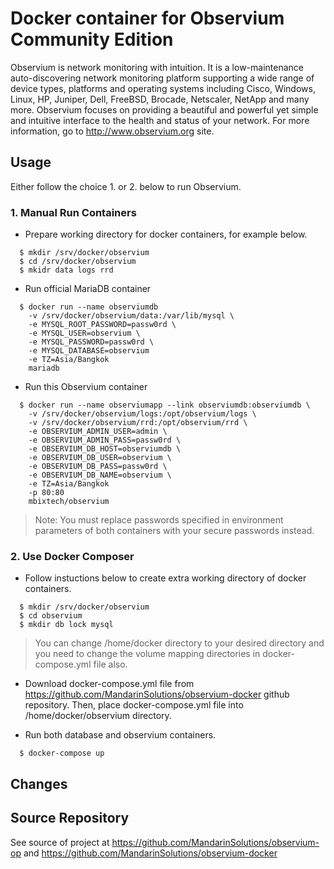 # Docker container for Observium Community Edition
Observium is network monitoring with intuition. It is a low-maintenance auto-discovering network monitoring platform supporting a wide range of device types, platforms and operating systems including Cisco, Windows, Linux, HP, Juniper, Dell, FreeBSD, Brocade, Netscaler, NetApp and many more. Observium focuses on providing a beautiful and powerful yet simple and intuitive interface to the health and status of your network. For more information, go to http://www.observium.org site.

## Usage
Either follow the choice 1. or 2. below to run Observium.

### 1. Manual Run Containers
- Prepare working directory for docker containers, for example below.
```
  $ mkdir /srv/docker/observium
  $ cd /srv/docker/observium
  $ mkidr data logs rrd
```
- Run official MariaDB container
```
  $ docker run --name observiumdb
    -v /srv/docker/observium/data:/var/lib/mysql \
    -e MYSQL_ROOT_PASSWORD=passw0rd \
    -e MYSQL_USER=observium \
    -e MYSQL_PASSWORD=passw0rd \
    -e MYSQL_DATABASE=observium
    -e TZ=Asia/Bangkok
    mariadb
```

- Run this Observium container
```
  $ docker run --name observiumapp --link observiumdb:observiumdb \
    -v /srv/docker/observium/logs:/opt/observium/logs \
    -v /srv/docker/observium/rrd:/opt/observium/rrd \
    -e OBSERVIUM_ADMIN_USER=admin \
    -e OBSERVIUM_ADMIN_PASS=passw0rd \
    -e OBSERVIUM_DB_HOST=observiumdb \
    -e OBSERVIUM_DB_USER=observium \
    -e OBSERVIUM_DB_PASS=passw0rd \
    -e OBSERVIUM_DB_NAME=observium \
    -e TZ=Asia/Bangkok
    -p 80:80
    mbixtech/observium
```

> Note: You must replace passwords specified in environment parameters of both containers with your secure passwords instead.

### 2. Use Docker Composer
- Follow instuctions below to create extra working directory of docker containers.
```
  $ mkdir /srv/docker/observium
  $ cd observium
  $ mkdir db lock mysql
```
> You can change /home/docker directory to your desired directory and you need to change the volume mapping directories in docker-compose.yml file also.

- Download docker-compose.yml file from https://github.com/MandarinSolutions/observium-docker github repository. Then, place docker-compose.yml file into /home/docker/observium directory.

- Run both database and observium containers.
```
  $ docker-compose up
```

## Changes


## Source Repository
See source of project at https://github.com/MandarinSolutions/observium-op
and https://github.com/MandarinSolutions/observium-docker
